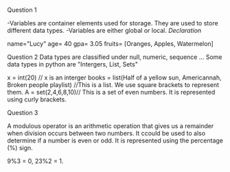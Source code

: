 Question 1

-Variables are container elements used for storage. They are used to store different data types.
-Variables are either global or local.
*Declaration*

name="Lucy"
age= 40
gpa= 3.05
fruits= [Oranges, Apples, Watermelon]

Question 2
Data types are classified under null, numeric, sequence ...
Some data types in python are "Intergers, List, Sets"

x = int(20) // x is an interger
books = list(Half of a yellow sun, Americannah, Broken people playlist) //This is a list. We use square brackets to represent them.
A = set(2,4,6,8,10)// This is a set of even numbers. It is represented using curly brackets.

Question 3

A modulous operator is an arithmetic operation that gives us a remainder when division occurs between two numbers. It ccould be used to also determine if a number is even or odd. It is represented using the percentage (%) sign.

9%3 = 0,  23%2 = 1.

